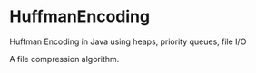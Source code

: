 # HuffmanEncoding
Huffman Encoding in Java using heaps, priority queues, file I/O

A file compression algorithm.
